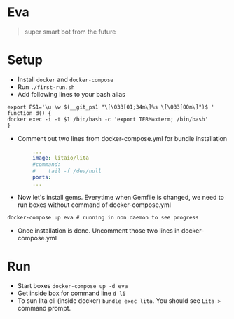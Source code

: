 # Eva

> super smart bot from the future

# Setup

- Install `docker` and `docker-compose`
- Run `./first-run.sh`
- Add following lines to your bash alias

```shell
export PS1='\u \w $(__git_ps1 "\[\033[01;34m\]%s \[\033[00m\]")$ '
function d() {
docker exec -i -t $1 /bin/bash -c 'export TERM=xterm; /bin/bash'
}
```

- Comment out two lines from docker-compose.yml for bundle installation
```yml
		...
        image: litaio/lita
        #command:
        #    tail -f /dev/null
        ports:
        ...
```

- Now let's install gems. Everytime when Gemfile is changed, we need to run boxes without command of docker-compose.yml
```shell
docker-compose up eva # running in non daemon to see progress
```

- Once installation is done. Uncomment those two lines in docker-compose.yml

# Run

- Start boxes `docker-compose up -d eva`
- Get inside box for command line `d li`
- To sun lita cli (inside docker) `bundle exec lita`. You should see `Lita > ` command prompt.
